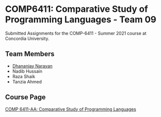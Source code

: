 # COMP6411: Comparative Study of Programming Languages - Team 09
Submitted Assignments for the COMP-6411 - Summer 2021 course at Concordia University.

## Team Members

- <a href="https://www.linkedin.com/in/dhananjay-narayan-aa222615b/"> Dhananjay Narayan </a>
- Nadib Hussain
- Raza Shaik
- Tanzia Ahmed

## Course Page
<a href="https://users.encs.concordia.ca/~cc/comp6411/">COMP 6411-AA: Comparative Study of Programming Languages </a>
